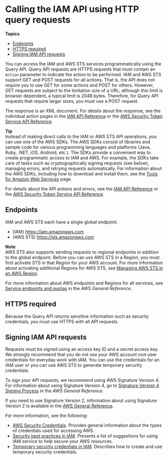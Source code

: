 # Calling the IAM API using HTTP query requests<a name="programming"></a>

**Topics**
+ [Endpoints](#IAMEndpoints)
+ [HTTPS required](#IAMHTTPSRequired)
+ [Signing IAM API requests](#SigVersion)

You can access the IAM and AWS STS services programmatically using the Query API\. Query API requests are HTTPS requests that must contain an `Action` parameter to indicate the action to be performed\. IAM and AWS STS support GET and POST requests for all actions\. That is, the API does not require you to use GET for some actions and POST for others\. However, GET requests are subject to the limitation size of a URL; although this limit is browser dependent, a typical limit is 2048 bytes\. Therefore, for Query API requests that require larger sizes, you must use a POST request\.

The response is an XML document\. For details about the response, see the individual action pages in the [IAM API Reference](https://docs.aws.amazon.com/IAM/latest/APIReference/) or the [AWS Security Token Service API Reference](https://docs.aws.amazon.com/STS/latest/APIReference/)\.

**Tip**  
Instead of making direct calls to the IAM or AWS STS API operations, you can use one of the AWS SDKs\. The AWS SDKs consist of libraries and sample code for various programming languages and platforms \(Java, Ruby, \.NET, iOS, Android, etc\.\)\. The SDKs provide a convenient way to create programmatic access to IAM and AWS\. For example, the SDKs take care of tasks such as cryptographically signing requests \(see below\), managing errors, and retrying requests automatically\. For information about the AWS SDKs, including how to download and install them, see the [Tools for Amazon Web Services](http://aws.amazon.com/tools/) page\. 

For details about the API actions and errors, see the [IAM API Reference](https://docs.aws.amazon.com/IAM/latest/APIReference/) or the [AWS Security Token Service API Reference](https://docs.aws.amazon.com/STS/latest/APIReference/)\. 

## Endpoints<a name="IAMEndpoints"></a>

IAM and AWS STS each have a single global endpoint:
+ \(IAM\) [https://iam\.amazonaws\.com](https://iam.amazonaws.com)
+ \(AWS STS\) [https://sts\.amazonaws\.com](https://sts.amazonaws.com)

**Note**  
AWS STS also supports sending requests to regional endpoints in addition to the global endpoint\. Before you can use AWS STS in a Region, you must first activate STS in that Region for your AWS account\. For more information about activating additional Regions for AWS STS, see [Managing AWS STS in an AWS Region](id_credentials_temp_enable-regions.md)\.

For more information about AWS endpoints and Regions for all services, see [Service endpoints and quotas](https://docs.aws.amazon.com/general/latest/gr/aws-service-information.html) in the *AWS General Reference*\.

## HTTPS required<a name="IAMHTTPSRequired"></a>

Because the Query API returns sensitive information such as security credentials, you must use HTTPS with all API requests\. 

## Signing IAM API requests<a name="SigVersion"></a>

Requests must be signed using an access key ID and a secret access key\. We strongly recommend that you do not use your AWS account root user credentials for everyday work with IAM\. You can use the credentials for an IAM user or you can use AWS STS to generate temporary security credentials\.

To sign your API requests, we recommend using AWS Signature Version 4\. For information about using Signature Version 4, go to [Signature Version 4 Signing Process](https://docs.aws.amazon.com/general/latest/gr/signature-version-4.html) in the *AWS General Reference*\. 

If you need to use Signature Version 2, information about using Signature Version 2 is available in the [AWS General Reference](https://docs.aws.amazon.com/general/latest/gr/signing_aws_api_requests.html)\.

For more information, see the following:
+  [AWS Security Credentials](https://docs.aws.amazon.com/general/latest/gr/aws-security-credentials.html)\. Provides general information about the types of credentials used for accessing AWS\. 
+ [Security best practices in IAM](best-practices.md)\. Presents a list of suggestions for using IAM service to help secure your AWS resources\. 
+ [Temporary security credentials in IAM](id_credentials_temp.md)\. Describes how to create and use temporary security credentials\. 